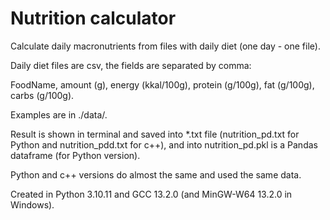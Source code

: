 # Nutrition calculator


Calculate daily macronutrients from files with daily diet (one day - one file).

Daily diet files are csv, the fields are separated by comma: 

FoodName, amount (g), energy (kkal/100g), protein (g/100g), fat (g/100g), carbs (g/100g).
 
Examples are in ./data/.

Result is shown in terminal and saved into *.txt file (nutrition_pd.txt for Python and nutrition_pdd.txt for c++), and into nutrition_pd.pkl is a Pandas dataframe (for Python version).

Python and c++ versions do almost the same and used the same data.

Created in Python 3.10.11 and GCC 13.2.0 (and MinGW-W64 13.2.0 in Windows).